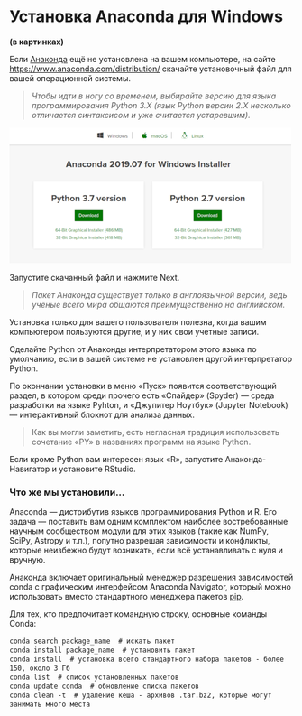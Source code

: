 # Установка Anaconda для Windows
**(в картинках)**

Если [Анаконда](https://www.anaconda.com/) ещё не установлена на вашем компьютере, 
на сайте https://www.anaconda.com/distribution/ скачайте установочный файл для вашей операционной системы. 

> _Чтобы идти в ногу со временем, выбирайте версию для языка программирования Python 3.X
> (язык Python версии 2.X несколько отличается синтаксисом и уже считается устаревшим)._

![win-step1](./pic/_win-1.png)

Запустите скачанный файл и нажмите Next. 
> _Пакет Анаконда существует только в англоязычной версии, ведь учёные всего мира общаются преимущественно на английском._


Установка только для вашего пользователя полезна, когда вашим компьютером пользуются другие, и у них свои учетные записи.

Сделайте Python от Анаконды интерпретатором этого языка по умолчанию, если в вашей системе не установлен другой интерпретатор Python.

По окончании установки в меню «Пуск» появится соответствующий раздел, в котором среди прочего есть «Спайдер» (Spyder) — среда разработки на языке Pyhton, и «Джупитер Ноутбук» (Jupyter Notebook) — интерактивный блокнот для анализа данных.
> Как вы могли заметить, есть негласная традиция использовать сочетание «PY» в названиях программ на языке Python. 

Если кроме Python вам интересен язык «R», запустите Анаконда-Навигатор и установите RStudio.

### Что же мы установили...
Anaconda — дистрибутив языков программирования Python и R. Его задача — поставить вам одним комплектом наиболее востребованные научным сообществом модули для этих языков (такие как NumPy, SciPy, Astropy и т.п.), попутно разрешая зависимости и конфликты, которые неизбежно будут возникать, если всё устанавливать с нуля и вручную. 

Анаконда включает оригинальный менеджер разрешения зависимостей conda с графическим интерфейсом Anaconda Navigator, который можно использовать вместо стандартного менеджера пакетов [pip](https://en.wikipedia.org/wiki/Pip_(package_manager) ). 

Для тех, кто предпочитает командную строку, основные команды Conda:

    conda search package_name  # искать пакет
    conda install package_name  # установить пакет
    conda install  # установка всего стандартного набора пакетов - более 150, около 3 Гб
    conda list  # список установленных пакетов
    conda update conda  # обновление списка пакетов
    conda clean -t  # удаление кеша - архивов .tar.bz2, которые могут занимать много места
